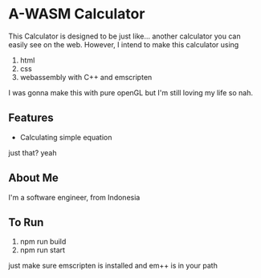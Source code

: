 
# A-WASM Calculator

This Calculator is designed to be just like... another calculator you can easily see on the web.
However, I intend to make this calculator using

1. html
2. css
3. webassembly with C++ and emscripten

I was gonna make this with pure openGL but I'm still loving my life so nah.

## Features

- Calculating simple equation


just that? yeah
  
## About Me
I'm a software engineer, from Indonesia


## To Run

1. npm run build
2. npm run start


just make sure emscripten is installed and em++ is in your path
